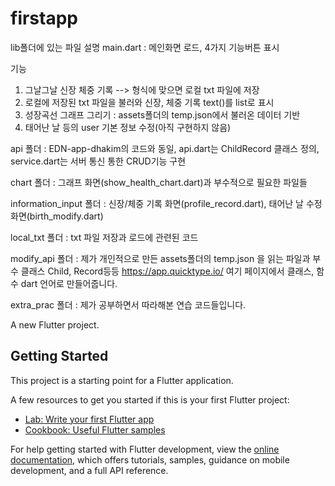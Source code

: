 # firstapp
lib폴더에 있는 파일 설명
main.dart : 메인화면 로드, 4가지 기능버튼 표시

기능
1. 그날그날 신장 체중 기록 --> 형식에 맞으면 로컬 txt 파일에 저장
2. 로컬에 저장된 txt 파일을 불러와 신장, 체중 기록 text()를 list로 표시
3. 성장곡선 그래프 그리기 : assets폴더의 temp.json에서 불러온 데이터 기반
4. 태어난 날 등의 user 기본 정보 수정(아직 구현하지 않음)

api 폴더 : EDN-app-dhakim의 코드와 동일, api.dart는 ChildRecord 클래스 정의, service.dart는 서버 통신 통한 CRUD기능 구현

chart 폴더 : 그래프 화면(show_health_chart.dart)과 부수적으로 필요한 파일들

information_input 폴더 : 신장/체중 기록 화면(profile_record.dart), 태어난 날 수정 화면(birth_modify.dart)

local_txt 폴더 : txt 파일 저장과 로드에 관련된 코드

modify_api 폴더 : 제가 개인적으로 만든 assets폴더의 temp.json 을 읽는 파일과 부수 클래스 Child, Record등등
https://app.quicktype.io/ 여기 페이지에서 클래스, 함수 dart 언어로 만들어줍니다.

extra_prac 폴더 : 제가 공부하면서 따라해본 연습 코드들입니다.

A new Flutter project.

## Getting Started

This project is a starting point for a Flutter application.

A few resources to get you started if this is your first Flutter project:

- [Lab: Write your first Flutter app](https://docs.flutter.dev/get-started/codelab)
- [Cookbook: Useful Flutter samples](https://docs.flutter.dev/cookbook)

For help getting started with Flutter development, view the
[online documentation](https://docs.flutter.dev/), which offers tutorials,
samples, guidance on mobile development, and a full API reference.

